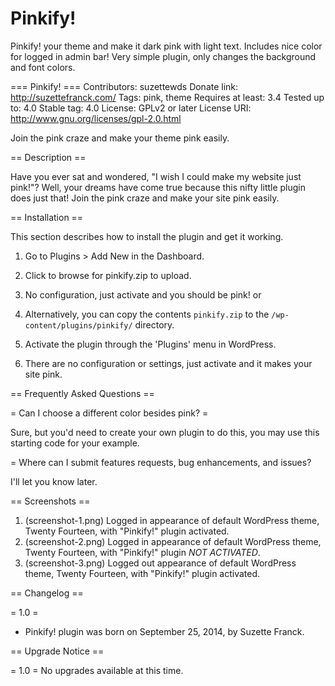 Pinkify!
=======

Pinkify! your theme and make it dark pink with light text. Includes nice color for logged in admin bar! Very simple plugin, only changes the background and font colors.


=== Pinkify! ===
Contributors: suzettewds
Donate link: http://suzettefranck.com/
Tags: pink, theme
Requires at least: 3.4
Tested up to: 4.0
Stable tag: 4.0
License: GPLv2 or later
License URI: http://www.gnu.org/licenses/gpl-2.0.html

Join the pink craze and make your theme pink easily.

== Description ==

Have you ever sat and wondered, "I wish I could make my website just pink!"? Well, your dreams have come true because this nifty little plugin does just that! Join the pink craze and make your site pink easily. 

== Installation ==

This section describes how to install the plugin and get it working.

1. Go to Plugins > Add New in the Dashboard.
2. Click to browse for pinkify.zip to upload.
3. No configuration, just activate and you should be pink!
 or

1. Alternatively, you can copy the contents `pinkify.zip` to the `/wp-content/plugins/pinkify/` directory.
2. Activate the plugin through the 'Plugins' menu in WordPress.
3. There are no configuration or settings, just activate and it makes your site pink.

== Frequently Asked Questions ==

= Can I choose a different color besides pink? =

Sure, but you'd need to create your own plugin to do this, you may use this starting code for your example. 

= Where can I submit features requests, bug enhancements, and issues?

I'll let you know later.

== Screenshots ==

1. (screenshot-1.png) Logged in appearance of default WordPress theme, Twenty Fourteen, with "Pinkify!" plugin activated. 
2. (screenshot-2.png) Logged in appearance of default WordPress theme, Twenty Fourteen, with "Pinkify!" plugin *NOT ACTIVATED*.
3. (screenshot-3.png) Logged out appearance of default WordPress theme, Twenty Fourteen, with "Pinkify!" plugin activated. 

== Changelog ==

= 1.0 =
* Pinkify! plugin was born on September 25, 2014, by Suzette Franck.

== Upgrade Notice ==

= 1.0 =
No upgrades available at this time.


